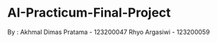 # AI-Practicum-Final-Project<rb>
By :<rb>
Akhmal Dimas Pratama - 123200047 <rb>
Rhyo Argasiwi - 123200059
